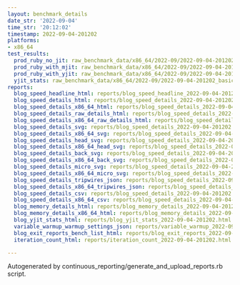 ```yaml
---
layout: benchmark_details
date_str: '2022-09-04'
time_str: '20:12:02'
timestamp: 2022-09-04-201202
platforms:
- x86_64
test_results:
  prod_ruby_no_jit: raw_benchmark_data/x86_64/2022-09/2022-09-04-201202_basic_benchmark_prod_ruby_no_jit.json
  prod_ruby_with_mjit: raw_benchmark_data/x86_64/2022-09/2022-09-04-201202_basic_benchmark_prod_ruby_with_mjit.json
  prod_ruby_with_yjit: raw_benchmark_data/x86_64/2022-09/2022-09-04-201202_basic_benchmark_prod_ruby_with_yjit.json
  yjit_stats: raw_benchmark_data/x86_64/2022-09/2022-09-04-201202_basic_benchmark_yjit_stats.json
reports:
  blog_speed_headline_html: reports/blog_speed_headline_2022-09-04-201202.html
  blog_speed_details_html: reports/blog_speed_details_2022-09-04-201202.html
  blog_speed_details_x86_64_html: reports/blog_speed_details_2022-09-04-201202.x86_64.html
  blog_speed_details_raw_details_html: reports/blog_speed_details_2022-09-04-201202.raw_details.html
  blog_speed_details_x86_64_raw_details_html: reports/blog_speed_details_2022-09-04-201202.x86_64.raw_details.html
  blog_speed_details_svg: reports/blog_speed_details_2022-09-04-201202.svg
  blog_speed_details_x86_64_svg: reports/blog_speed_details_2022-09-04-201202.x86_64.svg
  blog_speed_details_head_svg: reports/blog_speed_details_2022-09-04-201202.head.svg
  blog_speed_details_x86_64_head_svg: reports/blog_speed_details_2022-09-04-201202.x86_64.head.svg
  blog_speed_details_back_svg: reports/blog_speed_details_2022-09-04-201202.back.svg
  blog_speed_details_x86_64_back_svg: reports/blog_speed_details_2022-09-04-201202.x86_64.back.svg
  blog_speed_details_micro_svg: reports/blog_speed_details_2022-09-04-201202.micro.svg
  blog_speed_details_x86_64_micro_svg: reports/blog_speed_details_2022-09-04-201202.x86_64.micro.svg
  blog_speed_details_tripwires_json: reports/blog_speed_details_2022-09-04-201202.tripwires.json
  blog_speed_details_x86_64_tripwires_json: reports/blog_speed_details_2022-09-04-201202.x86_64.tripwires.json
  blog_speed_details_csv: reports/blog_speed_details_2022-09-04-201202.csv
  blog_speed_details_x86_64_csv: reports/blog_speed_details_2022-09-04-201202.x86_64.csv
  blog_memory_details_html: reports/blog_memory_details_2022-09-04-201202.html
  blog_memory_details_x86_64_html: reports/blog_memory_details_2022-09-04-201202.x86_64.html
  blog_yjit_stats_html: reports/blog_yjit_stats_2022-09-04-201202.html
  variable_warmup_warmup_settings_json: reports/variable_warmup_2022-09-04-201202.warmup_settings.json
  blog_exit_reports_bench_list_html: reports/blog_exit_reports_2022-09-04-201202.bench_list.html
  iteration_count_html: reports/iteration_count_2022-09-04-201202.html

---
```

Autogenerated by continuous_reporting/generate_and_upload_reports.rb script.
